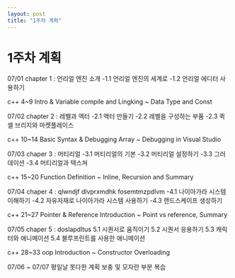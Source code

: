 ```yaml
---
layout: post
title: "1주차 계획"
---
```


# 1주차 계획

07/01
chapter 1 : 언리얼 엔진 소개
-1.1 언리얼 엔진의 세계로
-1.2 언리얼 에디터 사용하기

c++ 4~9
Intro & Variable
compile and Lingking ~ Data Type and Const

07/02
chapter 2 : 레벨과 엑터
-2.1 액터 만들기
-2.2 레벨을 구성하는 부품
-2.3 퀵셀 브리지와 마켓플레이스

c++ 10~14
Basic Syntax & Debugging
Array ~ Debugging in Visual Studio

07/03
chaper 3 : 머티리얼
-3.1 머티리얼의 기본
-3.2 머티리얼 설정하기
-3.3 그러데이션
-3.4 머티리얼과 텍스쳐

c++ 15~20
Function
Definition ~ Inline, Recursion and Summary

07/04
chaper 4 : qlwndjf dlvprxmdhk fosemtmzpdlvm
-4.1 나이아가라 시스템 이해하기
-4.2 자유자재로 나이아가라 시스템 사용하기
-4.3 랜드스케이프 생성하기

c++ 21~27
Pointer & Reference
Introduction ~ Point vs reference, Summary

07/05
chaper 5 : doslapdltus
5.1 시퀀서로 움직이기
5.2 시퀀서 응용하기
5.3 캐릭터와 애니메이션
5.4 블루프린트를 사용한 애니메이션

c++ 28~33
oop
Introduction ~ Constructor Overloading


07/06 ~ 07/07
평일날 못다한 계획 보충 및 모자란 부분 복습

